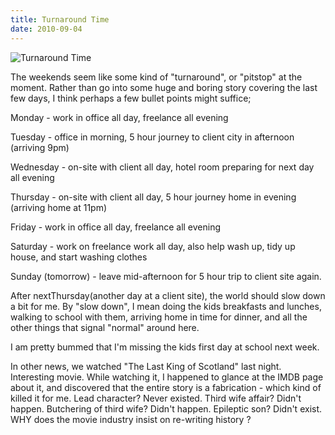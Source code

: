 ```yaml
---
title: Turnaround Time
date: 2010-09-04
---
```


![Turnaround Time](https://source.unsplash.com/jpkvklXwt98/1600x900)

The weekends seem like some kind of "turnaround", or "pitstop" at the moment. Rather than go into some huge and boring story covering the last few days, I think perhaps a few bullet points might suffice;

Monday - work in office all day, freelance all evening

Tuesday - office in morning, 5 hour journey to client city in afternoon (arriving 9pm)

Wednesday - on-site with client all day, hotel room preparing for next day all evening

Thursday - on-site with client all day, 5 hour journey home in evening (arriving home at 11pm)

Friday - work in office all day, freelance all evening

Saturday - work on freelance work all day, also help wash up, tidy up house, and start washing clothes

Sunday (tomorrow) - leave mid-afternoon for 5 hour trip to client site again.

After nextThursday(another day at a client site), the world should slow down a bit for me. By "slow down", I mean doing the kids breakfasts and lunches, walking to school with them, arriving home in time for dinner, and all the other things that signal "normal" around here.

I am pretty bummed that I'm missing the kids first day at school next week.

In other news, we watched "The Last King of Scotland" last night. Interesting movie. While watching it, I happened to glance at the IMDB page about it, and discovered that the entire story is a fabrication - which kind of killed it for me. Lead character? Never existed. Third wife affair? Didn't happen. Butchering of third wife? Didn't happen. Epileptic son? Didn't exist. WHY does the movie industry insist on re-writing history ?